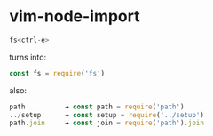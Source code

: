 # vim-node-import

```js
fs<ctrl-e>
```

turns into:

```js
const fs = require('fs')
```

also:

```js
path          → const path = require('path')
../setup      → const setup = require('../setup')
path.join     → const join = require('path').join
```
